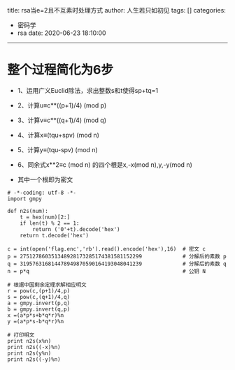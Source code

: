 title: rsa当e=2且不互素时处理方式
author: 人生若只如初见
tags: []
categories:
  - 密码学
  - rsa
date: 2020-06-23 18:10:00
---
# 整个过程简化为6步
* 1、运用广义Euclid除法，求出整数s和t使得sp+tq=1
* 2、计算u≡c**((p+1)/4) (mod p)
* 3、计算v≡c**((q+1)/4) (mod q)
* 4、计算x≡(tqu+spv)  (mod n)
* 5、计算y≡(tqu-spv)  (mod n)
* 6、同余式x**2≡c (mod n) 的四个根是x,-x(mod n),y,-y(mod n)



*  其中一个根即为密文

```
# -*-coding: utf-8 -*-  
import gmpy  

def n2s(num):  
    t = hex(num)[2:]  
    if len(t) % 2 == 1:  
        return ('0'+t).decode('hex')  
    return t.decode('hex')  

c = int(open('flag.enc','rb').read().encode('hex'),16)  # 密文 c  
p = 275127860351348928173285174381581152299             # 分解后的素数 p  
q = 319576316814478949870590164193048041239             # 分解后的素数 q  
n = p*q                                                 # 公钥 N  

# 根据中国剩余定理求解相应明文  
r = pow(c,(p+1)/4,p)  
s = pow(c,(q+1)/4,q)  
a = gmpy.invert(p,q)  
b = gmpy.invert(q,p)  
x =(a*p*s+b*q*r)%n  
y =(a*p*s-b*q*r)%n  

# 打印明文  
print n2s(x%n)  
print n2s((-x)%n)  
print n2s(y%n)  
print n2s((-y)%n)
```